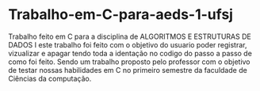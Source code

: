 # Trabalho-em-C-para-aeds-1-ufsj
Trabalho feito em C para a disciplina de ALGORITMOS E ESTRUTURAS DE DADOS I este trabalho foi feito com o objetivo do usuario poder registrar, vizualizar e apagar tendo toda a identação no codigo do passo a passo de como foi feito.
Sendo um trabalho proposto pelo professor com o objetivo de testar nossas habilidades em C no primeiro semestre da faculdade de Ciências da computação.
